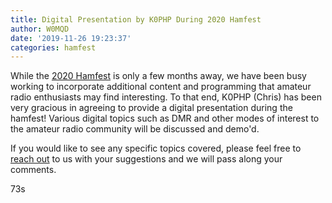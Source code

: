 ```yaml
---
title: Digital Presentation by K0PHP During 2020 Hamfest
author: W0MQD
date: '2019-11-26 19:23:37'
categories: hamfest
---
```


While the [2020 Hamfest](/hamfests/2020.html) is only a few months away, we have been busy working to incorporate additional content and programming that amateur radio enthusiasts may find interesting. To that end, K0PHP (Chris) has been very gracious in agreeing to provide a digital presentation during the hamfest! Various digital topics such as DMR and other modes of interest to the amateur radio community will be discussed and demo'd.

If you would like to see any specific topics covered, please feel free to [reach out](/about/contact.html) to us with your suggestions and we will pass along your comments.

73s